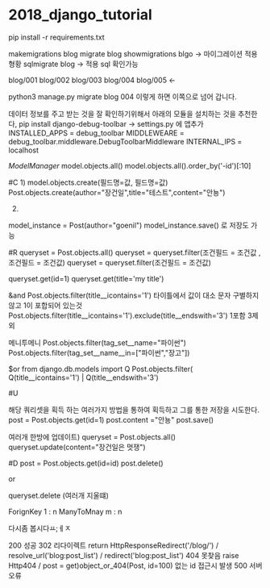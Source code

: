 # 2018_django_tutorial
pip install -r requirements.txt


makemigrations blog
migrate blog
showmigrations blgo -> 마이그레이션 적용 형황
sqlmigrate blog -> 적용 sql 확인가능


blog/001
blog/002
blog/003
blog/004
blog/005  <-

python3 manage.py migrate blog 004 이렇게 하면 이쪽으로 넘어 갑니다.








데이터 정보를 주고 받는 것을 잘 확인하기위해서 아래의 모듈을 설치하는 것을 추천한다,
pip install django-debug-toolbar
-> settings.py 에 앱추가
INSTALLED_APPS = debug_toolbar
MIDDLEWEARE = debug_toolbar.middleware.DebugToolbarMiddleware
INTERNAL_IPS = localhost

_ModelManager_
model.objects.all()
model.objects.all().order_by('-id')[:10]

#C
1)
model.objects.create(필드명=값, 필드명=값)
Post.objects.create(author="장건일",title="테스트",content="안뇽")

2)
model_instance = Post(author="goenil")
model_instance.save() 로 저장도 가능



#R
queryset = Post.objects.all()
queryset = queryset.filter(조건필드 = 조건값 , 조건필드 = 조건값)
queryset = queryset.filter(조건필드 = 조건값)

queryset.get(id=1)
queryset.get(title='my title')



&and
Post.objects.filter(title__icontains='1') 타이틀에서 값이 대소 문자 구별하지 않고 1이 포합되어 있는것
Post.objects.filter(title__icontains='1').exclude(title__endswith='3') 1포함 3제외


메니투메니
Post.objects.filter(tag_set__name="파이썬")
Post.objects.filter(tag_set__name__in=["파이썬","장고"])


$or
from django.db.models import Q
Post.objects.filter( Q(title__icontains='1') | Q(title__endswith='3')
  
#U

해당 쿼리셋을 획득 하는 여러가지 방법을 통하여 획득하고 그를 통한 저장을 시도한다.
post = Post.objects.get(id=1)
post.content ="안뇽"
post.save()

여러개 한방에 업데이트)
queryset = Post.objects.all()
queryset.update(content="장건일은 멋쟁")

#D
post = Post.objects.get(id=id)
post.delete()

or

queryset.delete (여러개 지울떄)


ForignKey 1 : n
ManyToMnay m : n

다시좀 봅시다ㅛ;ㅔㅈ















200 성공
302 리다이렉트 return HttpResponseRedirect('/blog/') / resolve_url('blog:post_list') / redirect('blog:post_list')
404 못찾음 raise Http404 / post = get)object_or_404(Post, id=100) 없는 id 접근시 발생
500 서버오류
